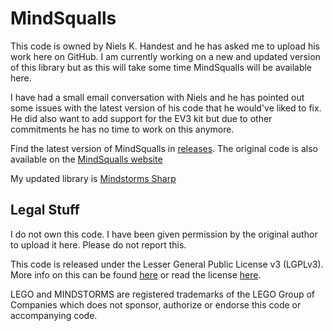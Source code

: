 # MindSqualls
This code is owned by Niels K. Handest and he has asked me to upload his work here
on GitHub. I am currently working on a new and updated version of this library but
as this will take some time MindSqualls will be available here.

I have had a small email conversation with Niels and he has pointed out some issues
with the latest version of his code that he would've liked to fix. He did also
want to add support for the EV3 kit but due to other commitments he has no time to
work on this anymore.

Find the latest version of MindSqualls in [releases](https://github.com/LucariMewTwo/MindSqualls/releases). The original code is also
available on the [MindSqualls website](http://www.mindsqualls.net/)

My updated library is [Mindstorms Sharp](https://github.com/LucariMewTwo/MindstormsSharp/)

## Legal Stuff
I do not own this code. I have been given permission by the original author to upload
it here. Please do not report this.

This code is released under the Lesser General Public License v3 (LGPLv3). More
info on this can be found [here](https://choosealicense.com/licenses/) or read the license [here](LICENSE).

LEGO and MINDSTORMS are registered trademarks of the LEGO Group of Companies which
does not sponsor, authorize or endorse this code or accompanying code.
